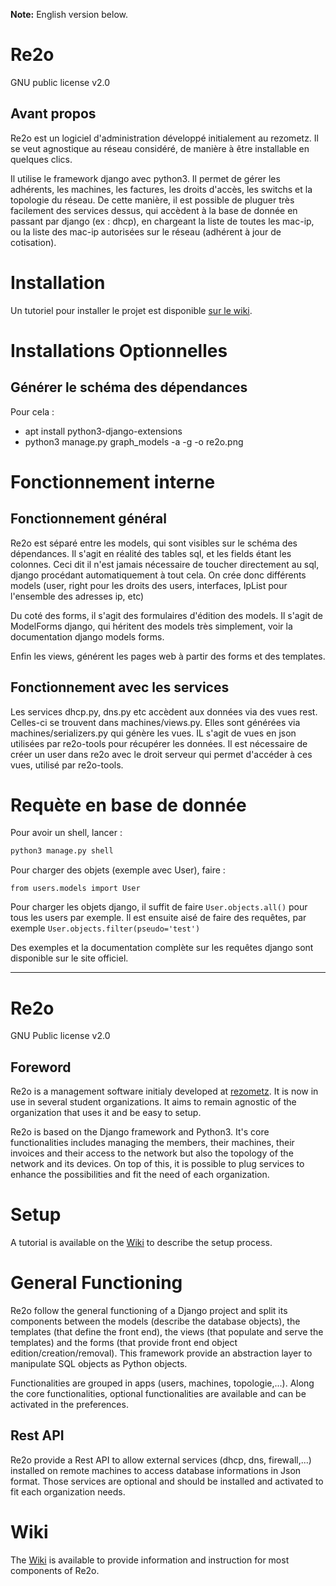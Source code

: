 **Note:** English version below.

# Re2o

GNU public license v2.0

## Avant propos 

Re2o est un logiciel d'administration développé initialement au rezometz. Il
se veut agnostique au réseau considéré, de manière à être installable en 
quelques clics.

Il utilise le framework django avec python3. Il permet de gérer les adhérents, 
les machines, les factures, les droits d'accès, les switchs et la topologie du 
réseau.
De cette manière, il est possible de pluguer très facilement des services 
dessus, qui accèdent à la base de donnée en passant par django (ex : dhcp), en 
chargeant la liste de toutes les mac-ip, ou la liste des mac-ip autorisées sur 
le réseau (adhérent à jour de cotisation).

# Installation

Un tutoriel pour installer le projet est disponible [sur le wiki](https://gitlab.federez.net/federez/re2o/wikis/User%20Documentation/Quick%20Start).

# Installations Optionnelles
## Générer le schéma des dépendances

Pour cela : 
 * apt install python3-django-extensions
 * python3 manage.py graph_models -a -g -o re2o.png

# Fonctionnement interne

## Fonctionnement général

Re2o est séparé entre les models, qui sont visibles sur le schéma des
dépendances. Il s'agit en réalité des tables sql, et les fields étant les
colonnes.
Ceci dit il n'est jamais nécessaire de toucher directement au sql, django 
procédant automatiquement à tout cela. 
On crée donc différents models (user, right pour les droits des users, 
interfaces, IpList pour l'ensemble des adresses ip, etc)

Du coté des forms, il s'agit des formulaires d'édition des models. Il
s'agit de ModelForms django, qui héritent des models très simplement, voir la 
documentation django models forms.

Enfin les views, générent les pages web à partir des forms et des templates.

## Fonctionnement avec les services

Les services dhcp.py, dns.py etc accèdent aux données via des vues rest.
Celles-ci se trouvent dans machines/views.py. Elles sont générées via 
machines/serializers.py qui génère les vues. IL s'agit de vues en json utilisées
par re2o-tools pour récupérer les données.
Il est nécessaire de créer un user dans re2o avec le droit serveur qui permet 
d'accéder à ces vues, utilisé par re2o-tools.

# Requète en base de donnée

Pour avoir un shell, lancer :
```.bash
python3 manage.py shell
```

Pour charger des objets (exemple avec User), faire :
```.python
from users.models import User
```

Pour charger les objets django, il suffit de faire `User.objects.all()`
pour tous les users par exemple.
Il est ensuite aisé de faire des requêtes, par exemple
`User.objects.filter(pseudo='test')`

Des exemples et la documentation complète sur les requêtes django sont
disponible sur le site officiel.

----

# Re2o

GNU Public license v2.0

## Foreword

Re2o is a management software initialy developed at [rezometz](https://www.rezometz.org/). It is now in use in several student organizations. It aims to remain agnostic of the organization that uses it and be easy to setup.

Re2o is based on the Django framework and Python3. It's core functionalities includes managing the members, their machines, their invoices and their access to the network but also the topology of the network and its devices.
On top of this, it is possible to plug services to enhance the possibilities and fit the need of each organization.

# Setup

A tutorial is available on the [Wiki](https://gitlab.federez.net/federez/re2o/wikis/User%20Documentation/Quick%20Start) to describe the setup process.

# General Functioning

Re2o follow the general functioning of a Django project and split its components between the models (describe the database objects), the templates (that define the front end), the views (that populate and serve the templates) and the forms (that provide front end object edition/creation/removal). This framework provide an abstraction layer to manipulate SQL objects as Python objects.

Functionalities are grouped in apps (users, machines, topologie,...). Along the core functionalities, optional functionalities are available and can be activated in the preferences.

## Rest API

Re2o provide a Rest API to allow external services (dhcp, dns, firewall,...) installed on remote machines to access database informations in Json format. Those services are optional and should be installed and activated to fit each organization needs.

# Wiki

The [Wiki](https://gitlab.federez.net/federez/re2o/-/wikis/home) is available to provide information and instruction for most components of Re2o.

